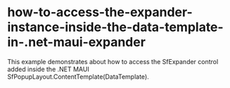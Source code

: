 # how-to-access-the-expander-instance-inside-the-data-template-in-.net-maui-expander
This example demonstrates about how to access the SfExpander control added inside the .NET MAUI SfPopupLayout.ContentTemplate(DataTemplate).
